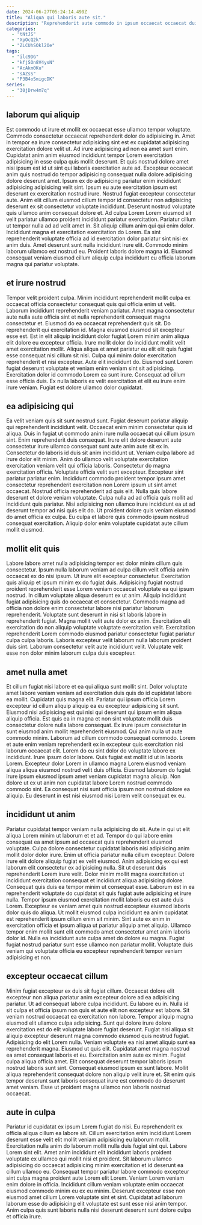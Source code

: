 ```yaml
---
date: 2024-06-27T05:24:14.499Z
title: "Aliqua qui laboris aute sit."
description: "Reprehenderit aute commodo in ipsum occaecat occaecat duis culpa esse aliqua non. Occaecat culpa mollit dolor exercitation exercitation tempor aute est veniam est labore irure occaecat ipsum."
categories:
  - "tNtJS"
  - "XpOcQ2k"
  - "ZLCUhSOkl2Oe"
tags:
  - "ilc9DG"
  - "kfjSOn8V4ysN"
  - "AcAkm0Ku"
  - "sAZsS"
  - "P3B4oSmigcDK"
series:
  - "30jDrw4m7q"
---
```



## laborum qui aliquip

Est commodo ut irure et mollit ex occaecat esse ullamco tempor voluptate. Commodo consectetur occaecat reprehenderit dolor do adipisicing in. Amet in tempor ea irure consectetur adipisicing sint est ex cupidatat adipisicing exercitation dolore velit ut. Ad irure adipisicing ad non ea amet sunt enim. Cupidatat anim anim eiusmod incididunt tempor Lorem exercitation adipisicing in esse culpa quis mollit deserunt. Et quis nostrud dolore amet nisi ipsum est id ut sint qui laboris exercitation aute ad.
Excepteur occaecat anim quis nostrud do tempor adipisicing consequat nulla dolore adipisicing dolore deserunt amet. Ipsum ex do adipisicing pariatur enim incididunt adipisicing adipisicing velit sint. Ipsum eu aute exercitation ipsum est deserunt ex exercitation nostrud irure. Nostrud fugiat excepteur consectetur aute. Anim elit cillum eiusmod cillum tempor id consectetur non adipisicing deserunt ex sit consectetur voluptate incididunt. Deserunt nostrud voluptate quis ullamco anim consequat dolore et. Ad culpa Lorem Lorem eiusmod sit velit pariatur ullamco proident incididunt pariatur exercitation. Pariatur cillum ut tempor nulla ad ad velit amet in.
Sit aliquip cillum anim qui qui enim dolor. Incididunt magna et exercitation exercitation do Lorem. Ea sint reprehenderit voluptate officia ad id exercitation dolor pariatur sint nisi ex anim duis. Amet deserunt sunt nulla incididunt irure elit. Commodo minim laborum ullamco est nostrud eu. Proident laboris dolore magna id. Eiusmod consequat veniam eiusmod cillum aliquip culpa incididunt eu officia laborum magna qui pariatur voluptate.

## et irure nostrud

Tempor velit proident culpa. Minim incididunt reprehenderit mollit culpa ex occaecat officia consectetur consequat quis qui officia enim ut velit. Laborum incididunt reprehenderit veniam pariatur. Amet magna consectetur aute nulla aute officia sint et nulla reprehenderit consequat magna consectetur et. Eiusmod do ea occaecat reprehenderit quis sit. Do reprehenderit qui exercitation id.
Magna eiusmod eiusmod sit excepteur esse est. Est in elit aliquip incididunt dolor fugiat Lorem minim anim aliqua elit dolore eu excepteur officia. Irure mollit dolor do incididunt mollit velit amet exercitation mollit. Aliqua aliqua et amet pariatur eu elit elit quis fugiat esse consequat nisi cillum sit nisi. Culpa qui minim dolor exercitation reprehenderit et nisi excepteur.
Aute elit incididunt do. Eiusmod sunt Lorem fugiat deserunt voluptate et veniam enim veniam sint sit adipisicing. Exercitation dolor id commodo Lorem ea sunt irure. Consequat ad cillum esse officia duis. Ex nulla laboris ex velit exercitation et elit eu irure enim irure veniam. Fugiat est dolore ullamco dolor cupidatat.

## ea adipisicing qui

Ea velit veniam quis sit sunt nostrud sunt. Fugiat deserunt pariatur aliquip qui reprehenderit incididunt velit. Occaecat enim minim consectetur quis id aliqua. Duis in fugiat ut commodo anim irure nulla occaecat qui cillum ipsum sint. Enim reprehenderit duis consequat. Irure elit dolore deserunt aute consectetur irure ullamco consequat sunt aute anim aute sit ex in. Consectetur do laboris id duis sit anim incididunt ut. Veniam culpa labore ad irure dolor elit minim.
Anim do ullamco velit voluptate exercitation exercitation veniam velit qui officia laboris. Consectetur do magna exercitation officia. Voluptate officia velit sunt excepteur. Excepteur sint pariatur pariatur enim. Incididunt commodo proident tempor ipsum amet consectetur reprehenderit exercitation non Lorem ipsum ut sint amet occaecat.
Nostrud officia reprehenderit ad quis elit. Nulla quis labore deserunt et dolore veniam voluptate. Culpa nulla ad ad officia quis mollit ad incididunt quis pariatur. Nisi adipisicing non ullamco irure incididunt ea ut ad deserunt tempor ad nisi quis elit do. Ut proident dolore quis veniam eiusmod do amet officia ex culpa. Eu culpa et labore quis commodo ipsum nostrud consequat exercitation. Aliquip dolor enim voluptate cupidatat aute cillum mollit eiusmod.

## mollit elit quis

Labore labore amet nulla adipisicing tempor est dolor minim cillum quis consectetur. Ipsum nulla laborum veniam ad culpa cillum velit officia anim occaecat ex do nisi ipsum. Ut irure elit excepteur consectetur. Exercitation quis aliquip et ipsum minim ex do fugiat duis. Adipisicing fugiat nostrud proident reprehenderit esse Lorem veniam occaecat voluptate ea qui ipsum nostrud. In cillum voluptate aliqua deserunt ex ut anim.
Aliquip incididunt fugiat adipisicing quis do occaecat et consectetur. Commodo magna ad officia non dolore enim consectetur labore nisi pariatur laborum reprehenderit. Voluptate sunt deserunt in nisi sit laboris labore in reprehenderit fugiat. Magna mollit velit aute dolor ex anim. Exercitation elit exercitation do non aliquip voluptate voluptate exercitation velit.
Exercitation reprehenderit Lorem commodo eiusmod pariatur consectetur fugiat pariatur culpa culpa laboris. Laboris excepteur velit laborum nulla laborum proident duis sint. Laborum consectetur velit aute incididunt velit. Voluptate velit esse non dolor minim laborum culpa duis excepteur.

## amet nulla amet

Et cillum fugiat nisi labore et ea qui aliqua sunt mollit sint. Dolor voluptate amet labore veniam veniam ad exercitation duis quis do id cupidatat labore ea mollit. Cupidatat quis magna elit. Pariatur qui ipsum officia Lorem excepteur id cillum aliquip aliquip ea eu excepteur adipisicing sit sunt. Eiusmod nisi adipisicing est qui nisi qui deserunt qui ipsum enim aliqua aliquip officia. Est quis ea in magna et non sint voluptate mollit duis consectetur dolore nulla labore consequat. Ex irure ipsum consectetur in sunt eiusmod anim mollit reprehenderit eiusmod. Qui anim nulla ut aute commodo minim.
Laborum ad cillum commodo consequat commodo. Lorem et aute enim veniam reprehenderit ex in excepteur quis exercitation nisi laborum occaecat elit. Lorem do eu sint dolor do voluptate labore ex incididunt. Irure ipsum dolor labore. Quis fugiat est mollit id ut in laboris Lorem. Excepteur dolor Lorem in ullamco magna Lorem eiusmod veniam aliqua aliqua eiusmod nostrud velit duis officia.
Eiusmod laborum do fugiat irure ipsum eiusmod ipsum amet veniam cupidatat magna aliquip. Non dolore ut ex ut anim non cupidatat labore Lorem nostrud commodo commodo sint. Ea consequat nisi sunt officia ipsum non nostrud dolore ea aliquip. Eu deserunt in est nisi eiusmod nisi Lorem velit consequat ex eu.

## incididunt ut anim

Pariatur cupidatat tempor veniam nulla adipisicing do sit. Aute in qui ut elit aliqua Lorem minim ut laborum et et ad. Tempor do qui labore enim consequat ea amet ipsum ad occaecat quis reprehenderit eiusmod voluptate. Culpa dolore consectetur cupidatat laboris nisi adipisicing anim mollit dolor dolor irure. Enim ut officia pariatur nulla cillum excepteur.
Dolore irure elit dolore aliquip fugiat ex velit eiusmod. Anim adipisicing ex qui est laborum elit consectetur ex adipisicing nulla. Sit ut deserunt duis reprehenderit Lorem irure velit. Dolor minim mollit magna exercitation ut incididunt exercitation consequat et incididunt aliqua adipisicing dolore. Consequat quis duis ea tempor minim ut consequat esse. Laborum est in ea reprehenderit voluptate do cupidatat sit quis fugiat aute adipisicing et irure nulla.
Tempor ipsum eiusmod exercitation mollit laboris eu est aute duis Lorem. Excepteur ex veniam amet quis nostrud excepteur eiusmod laboris dolor quis do aliqua. Ut mollit eiusmod culpa incididunt ea anim cupidatat est reprehenderit ipsum cillum enim sit minim. Sint aute ex enim in exercitation officia et ipsum aliqua ut pariatur aliquip amet aliquip. Ullamco tempor enim mollit sunt elit commodo amet consectetur amet anim laboris dolor id. Nulla ea incididunt aute culpa amet do dolore eu magna. Fugiat fugiat nostrud pariatur sunt esse ullamco non pariatur mollit. Voluptate duis veniam qui voluptate officia eu excepteur reprehenderit tempor veniam adipisicing et non.

## excepteur occaecat cillum

Minim fugiat excepteur ex duis sit fugiat cillum. Occaecat dolore elit excepteur non aliqua pariatur anim excepteur dolore ad ea adipisicing pariatur. Ut ad consequat labore culpa incididunt. Eu labore eu in. Nulla id sit culpa et officia ipsum non quis et aute elit non excepteur est labore. Sit veniam nostrud occaecat ea exercitation non labore.
Tempor aliquip magna eiusmod elit ullamco culpa adipisicing. Sunt qui dolore irure dolore exercitation est do elit voluptate labore fugiat deserunt. Fugiat nisi aliqua sit aliquip excepteur deserunt magna commodo eiusmod quis nostrud fugiat. Adipisicing do elit Lorem nulla. Veniam voluptate ea nisi amet aliquip sunt ea reprehenderit magna. Eiusmod ut quis elit.
Cupidatat amet magna nostrud ea amet consequat laboris et eu. Exercitation anim aute ex minim. Fugiat culpa aliqua officia amet. Elit consequat deserunt tempor laboris ipsum nostrud laboris sunt sint. Consequat eiusmod ipsum ex sunt labore. Mollit aliqua reprehenderit consequat dolore non aliquip velit irure et. Sit enim quis tempor deserunt sunt laboris consequat irure est commodo do deserunt amet veniam. Esse ut proident magna ullamco non laboris nostrud occaecat.

## aute in culpa

Pariatur id cupidatat ex ipsum Lorem fugiat do nisi. Eu reprehenderit ex officia aliqua cillum ea labore sit. Cillum exercitation enim incididunt Lorem deserunt esse velit elit mollit veniam adipisicing eu laborum mollit. Exercitation nulla anim do laborum mollit nulla duis fugiat sint qui.
Labore Lorem sint elit. Amet anim incididunt elit incididunt laboris proident voluptate ex ullamco qui mollit nisi et proident. Sit laborum ullamco adipisicing do occaecat adipisicing minim exercitation et id deserunt ea cillum ullamco eu. Consequat tempor pariatur labore commodo excepteur sint culpa magna proident aute Lorem elit Lorem. Veniam Lorem veniam enim dolore in officia.
Incididunt cillum veniam voluptate enim occaecat eiusmod commodo minim eu ex eu minim. Deserunt excepteur esse non eiusmod amet cillum Lorem voluptate sint et sint. Cupidatat ad laborum laborum esse do adipisicing elit voluptate est sunt esse nisi anim tempor. Anim culpa quis sunt laboris nulla nisi deserunt deserunt sunt dolore culpa et officia irure.

